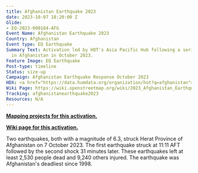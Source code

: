 ```yaml
---
title: Afghanistan Earthquake 2023
date: 2023-10-07 18:20:00 Z
Glide:
- EQ-2023-000184-AFG
Event Name: Afghanistan Earthquake 2023
Country: Afghanistan
Event type: EQ Earthquake
Summary Text: Activation led by HOT's Asia Pacific Hub following a series of earthquakes
  in Afghanistan in October 2023.
Feature Image: EQ Earthquake
Post-type: timeline
Status: size-up
Campaign: Afghanistan Earthquake Response October 2023
HDX: <a href="https://data.humdata.org/organization/hot?q=afghanistan">Afghanistan</a>
Wiki Page: https://wiki.openstreetmap.org/wiki/2023_Afghanistan_Earthquake
Tracking: afghanistanearthquake2023
Resources: N/A
---
```


**[Mapping projects for this activation.](https://tasks.hotosm.org/explore?campaign=Afghanistan%20Earthquake%20Response%20October%202023)**

**[Wiki page for this activation.](https://wiki.openstreetmap.org/wiki/2023_Afghanistan_Earthquake#History_of_this_Activation)**

Two earthquakes, both with a magnitude of 6.3, struck Herat Province of Afghanistan on 7 October 2023. The first earthquake struck at 11:11 AFT followed by the second shock 31 minutes later. These earthquakes left at least 2,530 people dead and 9,240 others injured. The earthquake was Afghanistan's deadliest since 1998.